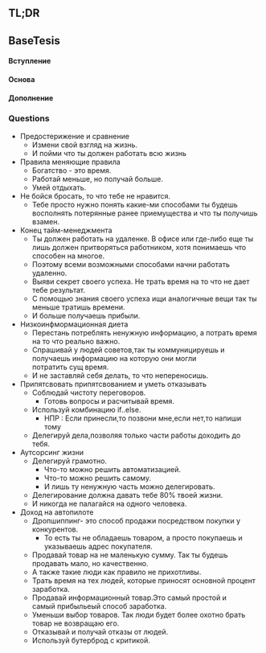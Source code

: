 ## TL;DR

## BaseTesis
#### Вступление


#### Основа


#### Дополнение

### Questions

- Предостерижение и сравнение 
	- Измени свой взгляд на жизнь. 
	- И пойми что ты должен работать всю жизнь 
- Правила меняющие правила 
	- Богатство - это время. 
	- Работай меньше, но получай больше. 
	- Умей отдыхать. 
- Не бойся бросать, то что тебе не нравится. 
	- Тебе просто нужно понять какие-ми способами ты будешь восполнять потерянные ранее приемущества и что ты получишь взамен. 
- Конец тайм-менеджмента 
	- Ты должен работать на удаленке. В офисе или где-либо еще ты лишь должен притворяться работником, хотя понимаешь что способен на многое. 
	- Поэтому всеми возможными способами начни работать удаленно. 
	- Выяви секрет своего успеха. Не трать время на то что не дает тебе результат. 
	- С помощью знания своего успеха ищи аналогичные вещи так ты меньше тратишь времени. 
	- И больше получаешь прибыли. 
- Низкоинфмормационная диета 
	- Перестань потреблять ненужную информацию, а потрать время на то что реально важно. 
	- Спрашивай у людей советов,так ты коммуницируешь и получаешь информацию на которую они могли потратить сущ время. 
	- И не заставляй себя делать, то что непереносишь. 
- Припятсвовать припятсвованием и уметь отказывать 
	- Соблюдай чистоту переговоров. 
		- Готовь вопросы и расчитывай время. 
	- Используй комбинацию if..else. 
		- НПР : Если принесли,то позвони мне,если нет,то напиши тому 
	- Делегируй дела,позволяя только части работы доходить до тебя. 
- Аутсорсинг жизни 
	- Делегируй грамотно. 
		- Что-то можно решить автоматизацией. 
		- Что-то можно решить самому. 
		- И лишь ту ненужную часть можно делегировать. 
	- Делегирование должна давать тебе 80% твоей жизни. 
	- И никогда не палагайся на одного человека. 
- Доход на автопилоте 
	- Дропшиппинг- это способ продажи посредством покупки у конкурентов. 
		- То есть ты не обладаешь товаром, а просто покупаешь и указываешь адрес покупателя. 
	- Продавай товар на не маленькую сумму. Так ты будешь продавать мало, но качественно. 
	- А также такие люди как правило не прихотливы. 
	- Трать время на тех людей, которые приносят основной процент заработка. 
	- Продавай информационный товар.Это самый простой и самый прибыльеый способ заработка. 
	- Уменьши выбор товаров. Так люди будет более охотно брать товар не возвращаю его. 
	- Отказывай и получай отказы от людей. 
	- Используй бутерброд с критикой.